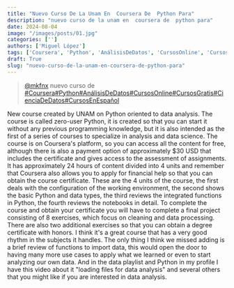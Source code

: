 ```yaml
---
title: "Nuevo Curso De La Unam En  Coursera De  Python Para"
description: "nuevo curso de la unam en  coursera de  python para"
date: 2024-08-04
image: "/images/posts/01.jpg"
categories: ['']
authors: ['Miguel López']
tags: ['Coursera', 'Python', 'AnálisisDeDatos', 'CursosOnline', 'CursosGratis', 'CienciaDeDatos', 'CursosEnEspañol']
draft: True
slug: "nuevo-curso-de-la-unam-en-coursera-de-python-para"
---
```


<blockquote class="tiktok-embed" cite="{https://www.tiktok.com/@mkfnx/video/7312642131137531141}" data-video-id="7312642131137531141" style="max-width: 605px;min-width: 325px;" > <section> <a target="_blank" title="@mkfnx" href="https://www.tiktok.com/@mkfnx?refer=embed">@mkfnx</a> nuevo curso de  </section> <a title="Coursera" target="_blank" href="https://www.tiktok.com/tag/Coursera?refer=embed">#Coursera</a><a title="Python" target="_blank" href="https://www.tiktok.com/tag/Python?refer=embed">#Python</a><a title="AnálisisDeDatos" target="_blank" href="https://www.tiktok.com/tag/AnálisisDeDatos?refer=embed">#AnálisisDeDatos</a><a title="CursosOnline" target="_blank" href="https://www.tiktok.com/tag/CursosOnline?refer=embed">#CursosOnline</a><a title="CursosGratis" target="_blank" href="https://www.tiktok.com/tag/CursosGratis?refer=embed">#CursosGratis</a><a title="CienciaDeDatos" target="_blank" href="https://www.tiktok.com/tag/CienciaDeDatos?refer=embed">#CienciaDeDatos</a><a title="CursosEnEspañol" target="_blank" href="https://www.tiktok.com/tag/CursosEnEspañol?refer=embed">#CursosEnEspañol</a> </blockquote> <script async src="https://www.tiktok.com/embed.js"></script>

New course created by UNAM on Python oriented to data analysis.  The course is called zero-user Python,  it is created so that you can start it  without any previous programming knowledge,  but it is also intended as the first of a series of  courses to specialize in analysis and data science.  The course is on Coursera's platform,  so you can access all the content for free,  although there is also a payment option of approximately $30 USD that  includes the certificate and gives access to the assessment of assignments.  It has approximately 24 hours of content divided into 4  units and remember that Coursera also allows you to apply  for financial help so that you can obtain the course certificate.  These are the 4 units of the course,  the first deals with the configuration of the working environment,  the second shows the basic Python and data types,  the third reviews the integrated functions in Python,  the fourth reviews the notebooks in detail.  To complete the course and obtain your certificate you will  have to complete a final project consisting of 8 exercises,  which focus on cleaning and data processing.  There are also two additional exercises so that  you can obtain a degree certificate with honors.  I think it's a great course that has a  very good rhythm in the subjects it handles.  The only thing I think we missed adding is  a brief review of functions to import data,  this would open the door to having many more use cases to  apply what we learned or even to start analyzing our own data.  And in the data playlist and Python in my profile I have this  video about it "loading files for data analysis" and several  others that you might like if you are interested in data analysis. 